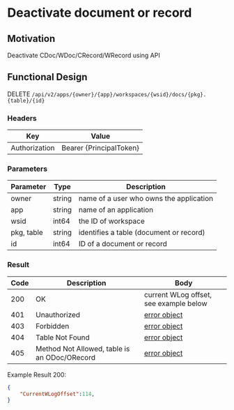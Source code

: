 # Deactivate document or record

## Motivation
Deactivate CDoc/WDoc/CRecord/WRecord using API

## Functional Design
DELETE `/api/v2/apps/{owner}/{app}/workspaces/{wsid}/docs/{pkg}.{table}/{id}`

### Headers
| Key | Value |
| --- | --- |
| Authorization | Bearer {PrincipalToken} |

### Parameters
| Parameter | Type | Description |
| --- | --- | --- |
| owner | string | name of a user who owns the application |
| app | string | name of an application |
| wsid | int64 | the ID of workspace |
| pkg, table | string | identifies a table (document or record) |
| id | int64 | ID of a document or record |

### Result
| Code | Description | Body |
| --- | --- | --- |
| 200 | OK | current WLog offset, see example below |
| 401 | Unauthorized | [error object](conventions.md#errors) |
| 403 | Forbidden | [error object](conventions.md#errors) |
| 404 | Table Not Found | [error object](conventions.md#errors) |
| 405 | Method Not Allowed, table is an ODoc/ORecord | [error object](conventions.md#errors) |

Example Result 200:
```json
{
    "CurrentWLogOffset":114,
}
```
